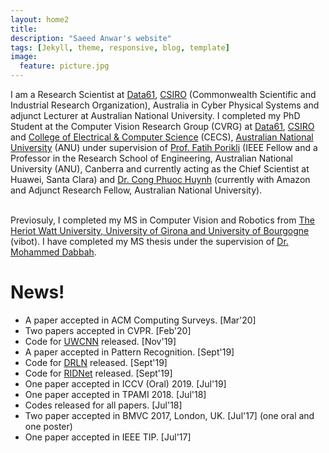 ```yaml
---
layout: home2
title: 
description: "Saeed Anwar's website"
tags: [Jekyll, theme, responsive, blog, template]
image:
  feature: picture.jpg
---
```

I am a Research Scientist at [Data61](http://www.data61.csiro.au/), [CSIRO](http://www.csiro.au/) (Commonwealth Scientific and Industrial Research Organization), Australia in Cyber Physical Systems and adjunct Lecturer at Australian National University. I completed my PhD Student at the Computer Vision Research Group (CVRG) at [Data61](http://www.data61.csiro.au/), [CSIRO](http://www.csiro.au/) and [College of Electrical & Computer Science](https://cecs.anu.edu.au/) (CECS), [Australian National University](http://www.anu.edu.au/) (ANU) under supervision of [Prof. Fatih Porikli](http://www.porikli.com/) (IEEE Fellow and a Professor in the Research School of Engineering, Australian National University (ANU), Canberra and currently acting as the Chief Scientist at Huawei, Santa Clara) and [Dr. Cong Phuoc Huynh](http://users.cecs.anu.edu.au/~huynh/) (currently with Amazon and Adjunct Research Fellow, Australian National University). <br><br>

Previosuly, I completed my MS in Computer Vision and Robotics from [The Heriot Watt University, University of Girona and University of Bourgogne](http://www.vibot.org/) (vibot). I have completed my MS thesis under the supervision of [Dr. Mohammed Dabbah](https://www.linkedin.com/in/dabbah).

# News!
* A paper accepted in ACM Computing Surveys. [Mar'20]
* Two papers accepted in CVPR. [Feb'20]
* Code for [UWCNN](https://github.com/saeed-anwar/UWCNN) released. [Nov'19] 
* A paper accepted in Pattern Recognition. [Sept'19]
* Code for [DRLN](https://github.com/saeed-anwar/DRLN) released. [Sept'19]
* Code for [RIDNet](https://github.com/saeed-anwar/RIDNet) released. [Sept'19]
* One paper accepted in ICCV (Oral) 2019. [Jul'19]
* One paper accepted in TPAMI 2018. [Jul'18]
* Codes released for all papers. [Jul'18]
* Two paper accepted in BMVC 2017, London, UK. [Jul'17] (one oral and one poster)
* One paper accepted in IEEE TIP. [Jul'17]

